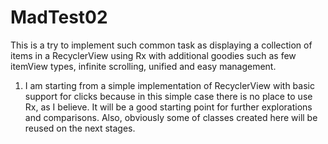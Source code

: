 # MadTest02

This is a try to implement such common task as displaying a collection of items in a RecyclerView
using Rx with additional goodies such as few itemView types, infinite scrolling, unified and easy
management.

1) I am starting from a simple implementation of RecyclerView with basic support for clicks because in
this simple case there is no place to use Rx, as I believe. It will be a good starting point for further
explorations and comparisons. Also, obviously some of classes created here will be reused on the next
stages.